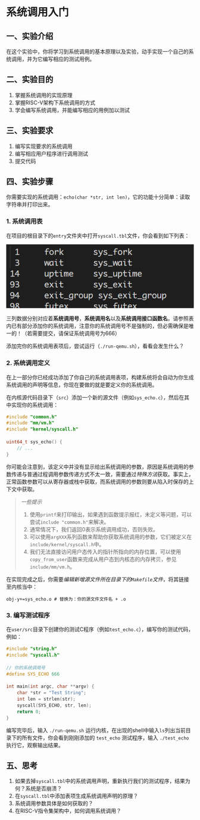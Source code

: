 # 系统调用入门

## 一、实验介绍

在这个实验中，你将学习到系统调用的基本原理以及实验，动手实现一个自己的系统调用，并为它编写相应的测试用例。

## 二、实验目的

1. 掌握系统调用的实现原理
2. 掌握RISC-V架构下系统调用的方式
3. 学会编写系统调用，并能编写相应的用例加以测试

## 三、实验要求

1. 编写实现要求的系统调用
2. 编写相应用户程序进行调用测试
3. 提交代码

## 四、实验步骤

你需要实现的系统调用：`echo(char *str, int len)`，它的功能十分简单：读取字符串并打印出来。

### 1. 系统调用表

在项目的根目录下的`entry`文件夹中打开`syscall.tbl`文件，你会看到如下列表：

![](assets/Pasted%20image%2020230305150331.png)

三列数据分别对应着**系统调用号**，**系统调用名**以及**系统调用接口函数名**。请参照表内已有部分添加你的系统调用，注意你的系统调用号不是强制的，但必需确保是唯一的！（若需要提交，请保证系统调用号为666）

添加完你的系统调用表项后，尝试运行（`./run-qemu.sh`），看看会发生什么？

### 2. 系统调用定义

在上一部分你已经成功添加了你自己的系统调用表项，构建系统将会自动为你生成系统调用的声明等信息，你现在要做的就是要定义你的系统调用。

在内核源代码目录下（`src`）添加一个新的源文件（例如`sys_echo.c`），然后在其中实现你的系统调用：

```c
#include "common.h"
#include "mm/vm.h"
#include "kernel/syscall.h"

uint64_t sys_echo() {
	// ...
}
```

你可能会注意到，该定义中并没有显示给出系统调用的参数，原因是系统调用的参数传递与普通过程调用参数传递方式不太一致，需要通过*特殊方法*获取。事实上，正常函数参数可以从寄存器或栈中获取，而系统调用的参数则要从陷入时保存的上下文中获取。

> *一些提示*
> 
> 1) 使用`printf`来打印输出，如果遇到函数提示报红，未定义等问题，可以尝试`include "common.h"`来解决。
> 2) 通常情况下，我们返回0表示系统调用成功，否则失败。
> 3) 可以使用`argXXX`系列函数来帮助你获取系统调用的参数，它们被定义在`include/kernel/syscall.h`中。
> 4) 我们无法直接访问用户态传入的指针所指向的内存位置，可以使用`copy_from_user`函数来完成从用户态到内核态的内存拷贝，参见`include/mm/vm.h`。

在实现完成之后，你需要*编辑新增源文件所在目录下的`Makefile`文件*，将其链接至内核当中：

```shell
obj-y+=sys_echo.o # 替换为：你的源文件文件名 + .o
```

### 3. 编写测试程序

在`user/src`目录下创建你的测试C程序（例如`test_echo.c`），编写你的测试代码，例如：

```c
#include "string.h"
#include "syscall.h"

// 你的系统调用号
#define SYS_ECHO 666

int main(int argc, char **argv) {
	char *str = "Test String";
    int len = strlen(str);
    syscall(SYS_ECHO, str, len);
    return 0; 
}
```

编写完毕后，输入 `./run-qemu.sh` 运行内核，在出现的shell中输入`ls`列出当前目录下的所有文件，你会看到刚刚添加的 `test_echo` 测试程序，输入 `./test_echo` 执行它，观察输出结果。

## 五、思考

1) 如果去掉`syscall.tbl`中的系统调用声明，重新执行我们的测试程序，结果为何？系统是否崩溃？
2) 在`syscall.tbl`中添加表项生成系统调用声明的原理？
3) 系统调用参数具体是如何获取的？
4) 在RISC-V指令集架构中，如何调用系统调用？